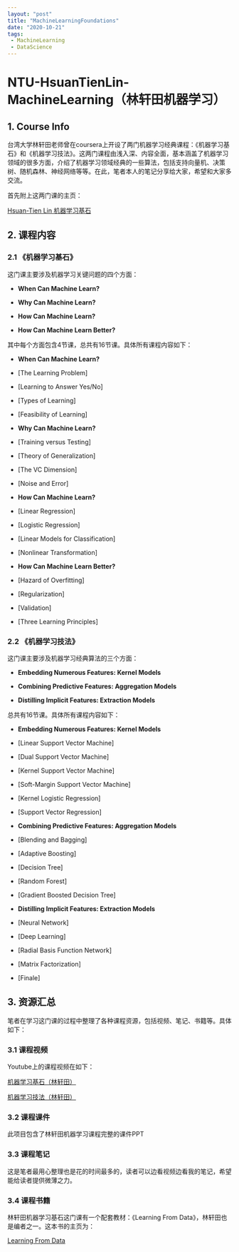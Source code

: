 ```yaml
---
layout: "post"
title: "MachineLearningFoundations"
date: "2020-10-21"
tags:
 - MachineLearning
 - DataScience
---
```



# NTU-HsuanTienLin-MachineLearning（林轩田机器学习）


## 1. Course Info

台湾大学林轩田老师曾在coursera上开设了两门机器学习经典课程：《机器学习基石》和《机器学习技法》。这两门课程由浅入深、内容全面，基本涵盖了机器学习领域的很多方面，介绍了机器学习领域经典的一些算法，包括支持向量机、决策树、随机森林、神经网络等等。在此，笔者本人的笔记分享给大家，希望和大家多交流。

首先附上这两门课的主页：

[Hsuan-Tien Lin 机器学习基石](https://www.csie.ntu.edu.tw/~htlin/)

## 2. 课程内容

### 2.1 《机器学习基石》

这门课主要涉及机器学习关键问题的四个方面：

- **When Can Machine Learn?**

- **Why Can Machine Learn?**

- **How Can Machine Learn?**

- **How Can Machine Learn Better?**

其中每个方面包含4节课，总共有16节课。具体所有课程内容如下：

- **When Can Machine Learn?**
	
 - [The Learning Problem]

 - [Learning to Answer Yes/No]

 - [Types of Learning]

 - [Feasibility of Learning]

- **Why Can Machine Learn?**

 - [Training versus Testing]

 - [Theory of Generalization]

 - [The VC Dimension]

 - [Noise and Error]

- **How Can Machine Learn?**

 - [Linear Regression]

 - [Logistic Regression]

 - [Linear Models for Classification]

 - [Nonlinear Transformation]

- **How Can Machine Learn Better?**

 - [Hazard of Overfitting]

 - [Regularization]

 - [Validation]

 - [Three Learning Principles]
	
### 2.2 《机器学习技法》

这门课主要涉及机器学习经典算法的三个方面：

- **Embedding Numerous Features: Kernel Models**

- **Combining Predictive Features: Aggregation Models**

- **Distilling Implicit Features: Extraction Models**

总共有16节课。具体所有课程内容如下：

- **Embedding Numerous Features: Kernel Models**
	
 - [Linear Support Vector Machine]
 
 - [Dual Support Vector Machine]
 
 - [Kernel Support Vector Machine]

 - [Soft-Margin Support Vector Machine]
	
 - [Kernel Logistic Regression]
	
 - [Support Vector Regression]

- **Combining Predictive Features: Aggregation Models**

 - [Blending and Bagging]
 
 - [Adaptive Boosting]

 - [Decision Tree]

 - [Random Forest]
	
 - [Gradient Boosted Decision Tree]

- **Distilling Implicit Features: Extraction Models**

 - [Neural Network]

 - [Deep Learning]
 - [Radial Basis Function Network]

 - [Matrix Factorization]
	
 - [Finale]

## 3. 资源汇总

笔者在学习这门课的过程中整理了各种课程资源，包括视频、笔记、书籍等。具体如下：

### 3.1 课程视频

Youtube上的课程视频在如下：

[机器学习基石（林轩田）](https://www.youtube.com/playlist?list=PLXVfgk9fNX2I7tB6oIINGBmW50rrmFTqf)

[机器学习技法（林轩田）](https://www.youtube.com/playlist?list=PLXVfgk9fNX2IQOYPmqjqWsNUFl2kpk1U2)

### 3.2 课程课件

此项目包含了林轩田机器学习课程完整的课件PPT


### 3.3 课程笔记

这是笔者最用心整理也是花的时间最多的，读者可以边看视频边看我的笔记，希望能给读者提供微薄之力。


### 3.4 课程书籍

林轩田机器学习基石这门课有一个配套教材：《Learning From Data》，林轩田也是编者之一。这本书的主页为：

[Learning From Data](http://amlbook.com/)









